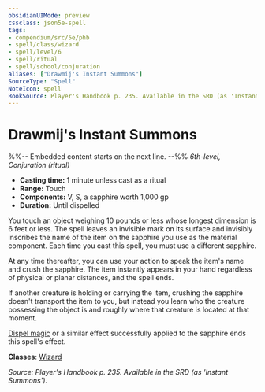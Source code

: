 ```yaml
---
obsidianUIMode: preview
cssclass: json5e-spell
tags:
- compendium/src/5e/phb
- spell/class/wizard
- spell/level/6
- spell/ritual
- spell/school/conjuration
aliases: ["Drawmij's Instant Summons"]
SourceType: "Spell"
NoteIcon: spell
BookSource: Player's Handbook p. 235. Available in the SRD (as 'Instant Summons').
---
```

# Drawmij's Instant Summons
%%-- Embedded content starts on the next line. --%%
*6th-level, Conjuration (ritual)*  

- **Casting time:** 1 minute unless cast as a ritual
- **Range:** Touch
- **Components:** V, S, a sapphire worth 1,000 gp
- **Duration:** Until dispelled

You touch an object weighing 10 pounds or less whose longest dimension is 6 feet or less. The spell leaves an invisible mark on its surface and invisibly inscribes the name of the item on the sapphire you use as the material component. Each time you cast this spell, you must use a different sapphire.

At any time thereafter, you can use your action to speak the item's name and crush the sapphire. The item instantly appears in your hand regardless of physical or planar distances, and the spell ends.

If another creature is holding or carrying the item, crushing the sapphire doesn't transport the item to you, but instead you learn who the creature possessing the object is and roughly where that creature is located at that moment.

[Dispel magic](/2-Mechanics/CLI/spells/dispel-magic.md) or a similar effect successfully applied to the sapphire ends this spell's effect.

**Classes**: [Wizard](/2-Mechanics/CLI/classes/wizard.md)

*Source: Player's Handbook p. 235. Available in the SRD (as 'Instant Summons').*
